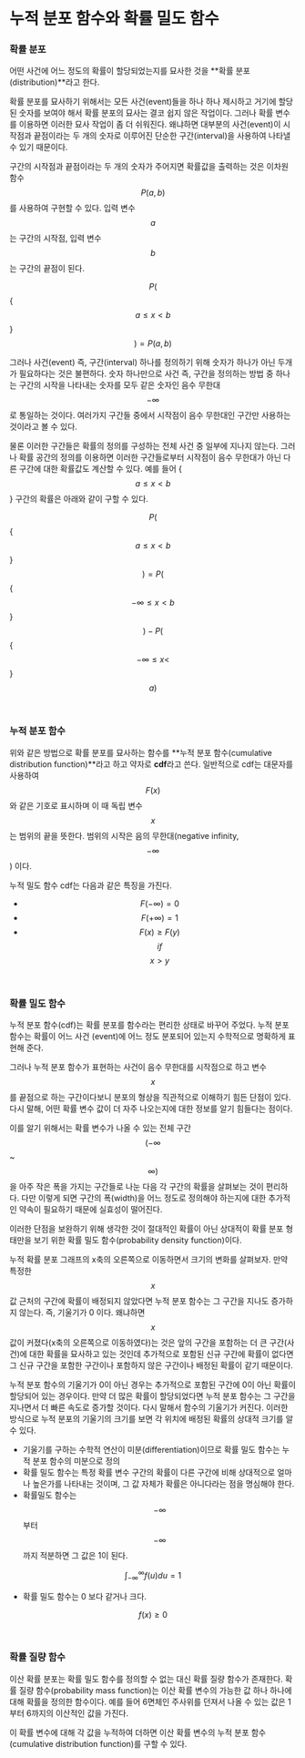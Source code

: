 # 누적 분포 함수와 확률 밀도 함수

### 확률 분포

어떤 사건에 어느 정도의 확률이 할당되었는지를 묘사한 것을 **확률 분포(distribution)**라고 한다.

확률 분포를 묘사하기 위해서는 모든 사건(event)들을 하나 하나 제시하고 거기에 할당된 숫자를 보여야 해서 확률 분포의 묘사는 결코 쉽지 않은 작업이다. 그러나 확률 변수를 이용하면 이러한 묘사 작업이 좀 더 쉬워진다. 왜냐하면 대부분의 사건(event)이 시작점과 끝점이라는 두 개의 숫자로 이루어진 단순한 구간(interval)을 사용하여 나타낼 수 있기 때문이다.

구간의 시작점과 끝점이라는 두 개의 숫자가 주어지면 확률값을 출력하는 것은 이차원 함수 $$P(a,b)$$ 를 사용하여 구현할 수 있다. 입력 변수 $$a$$ 는 구간의 시작점, 입력 변수 $$b$$ 는 구간의 끝점이 된다.

 $$P($${$$a\leq x < b$$}$$) = P(a,b)$$

그러나 사건(event) 즉, 구간(interval) 하나를 정의하기 위해 숫자가 하나가 아닌 두개가 필요하다는 것은 불편하다.
숫자 하나만으로 사건 즉, 구간을 정의하는 방법 중 하나는 구간의 시작을 나타내는 숫자를 모두 같은 숫자인 음수 무한대   $$-\infty$$ 로 통일하는 것이다. 여러가지 구간들 중에서 시작점이 음수 무한대인 구간만 사용하는 것이라고 볼 수 있다.

물론 이러한 구간들은 확률의 정의를 구성하는 전체 사건 중 일부에 지나지 않는다. 그러나 확률 공간의 정의를 이용하면 이러한 구간들로부터 시작점이 음수 무한대가 아닌 다른 구간에 대한 확률값도 계산할 수 있다. 예를 들어 {$$a\leq x < b$$} 구간의 확률은 아래와 같이 구할 수 있다.

$$P($${$$a\leq x<b$$}$$) = P($${$$-\infty \leq x < b$$}$$) - P($${$$-\infty \leq x < $$}$$a)$$

</br>



### 누적 분포 함수

위와 같은 방법으로 확률 분포를 묘사하는 함수를 **누적 분포 함수(cumulative distribution function)**라고 하고 약자로 **cdf**라고 쓴다. 일반적으로 cdf는 대문자를 사용하여 $$F(x)$$ 와 같은 기호로 표시하며 이 때 독립 변수 $$x$$ 는 범위의 끝을 뜻한다. 범위의 시작은 음의 무한대(negative infinity, $$-\infty$$) 이다.

누적 밀도 함수 cdf는 다음과 같은 특징을 가진다.

- $$F(-\infty) =0 $$
- $$F(+\infty) =1 $$
- $$F(x) \geq F(y) $$ $$if$$  $$x>y $$

</br>



### 확률 밀도 함수

누적 분포 함수(cdf)는 확률 분포를 함수라는 편리한 상태로 바꾸어 주었다. 누적 분포 함수는 확률이 어느 사건 (event)에 어느 정도 분포되어 있는지 수학적으로 명확하게 표현해 준다.

그러나 누적 분포 함수가 표현하는 사건이 음수 무한대를 시작점으로 하고 변수 $$x$$ 를 끝점으로 하는 구간이다보니 분포의 형상을 직관적으로 이해하기 힘든 단점이 있다. 다시 말해, 어떤 확률 변수 값이 더 자주 나오는지에 대한 정보를 알기 힘들다는 점이다.

이를 알기 위해서는 확률 변수가 나올 수 있는 전체 구간 $$(-\infty$$ ~ $$\infty)$$ 을 아주 작은 폭을 가지는 구간들로 나눈 다음 각 구간의 확률을 살펴보는 것이 편리하다. 다만 이렇게 되면 구간의 폭(width)을 어느 정도로 정의해야 하는지에 대한 추가적인 약속이 필요하기 때문에 실효성이 떨어진다.

이러한 단점을 보완하기 위해 생각한 것이 절대적인 확률이 아닌 상대적이 확률 분포 형태만을 보기 위한 확률 밀도 함수(probability density function)이다.

누적 확률 분포 그래프의 x축의 오른쪽으로 이동하면서 크기의 변화를 살펴보자.
만약 특정한 $$x$$ 값 근처의 구간에 확률이 배정되지 않았다면 누적 분포 함수는 그 구간을 지나도 증가하지 않는다.
즉, 기울기가 0 이다. 왜냐하면 $$x$$ 값이 커졌다(x축의 오른쪽으로 이동하였다)는 것은 앞의 구간을 포함하는 더 큰 구간(사건)에 대한 확률을 묘사하고 있는 것인데 추가적으로 포함된 신규 구간에 확률이 없다면 그 신규 구간을 포함한 구간이나 포함하지 않은 구간이나 배정된 확률이 같기 때문이다. 

누적 분포 함수의 기울기가 0이 아닌 경우는 추가적으로 포함된 구간에 0이 아닌 확률이 할당되어 있는 경우이다. 만약 더 많은 확률이 할당되었다면 누적 분포 함수는 그 구간을 지나면서 더 빠른 속도로 증가할 것이다. 다시 말해서 함수의 기울기가 커진다. 이러한 방식으로 누적 분포의 기울기의 크기를 보면 각 위치에 배정된 확률의 상대적 크기를 알 수 있다.

- 기울기를 구하는 수학적 연산이 미분(differentiation)이므로 확률 밀도 함수는 누적 분포 함수의 미분으로 정의
- 확률 밀도 함수는 특정 확률 변수 구간의 확률이 다른 구간에 비해 상대적으로 얼마나 높은가를 나타내는 것이며,
  그 값 자체가 확률은 아니다라는 점을 명심해야 한다.
- 확률밀도 함수는 $$-\infty$$ 부터 $$-\infty$$ 까지 적분하면 그 값은 1이 된다.

$$\int_{-\infty}^{\infty} f(u)du = 1$$

- 확률 밀도 함수는 0 보다 같거나 크다.

$$f(x)\geq0$$

</br>



### 확률 질량 함수

이산 확률 분포는 확률 밀도 함수를 정의할 수 없는 대신 확률 질량 함수가 존재한다.
확률 질량 함수(probability mass function)는 이산 확률 변수의 가능한 값 하나 하나에 대해 확률을 정의한 함수이다. 예를 들어 6면체인 주사위를 던져서 나올 수 있는 값은 1부터 6까지의 이산적인 값을 가진다.

이 확률 변수에 대해 각 값을 누적하여 더하면 이산 확률 변수의 누적 분포 함수(cumulative distribution function)를 구할 수 있다.